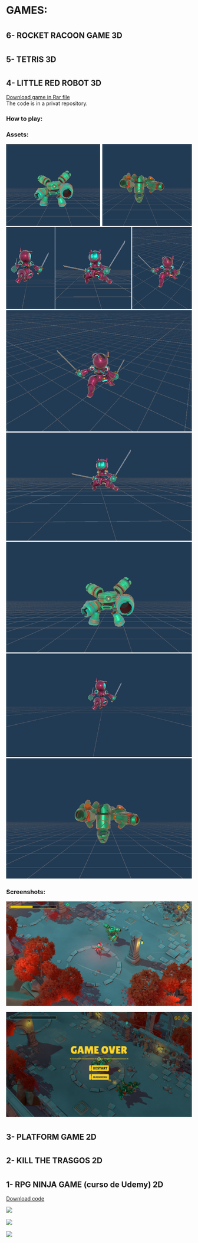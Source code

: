 # GAMES:
#  

  
## 6- ROCKET RACOON GAME 3D

#  
#  
## 5- TETRIS 3D

#  
#  
## 4- LITTLE RED ROBOT 3D
[Download game in Rar file](https://github.com/DamianPyCoder/Unity__Games__x6/tree/main/red_robot_executable)  
The code is in a privat repository.

### How to play:



### Assets:  
![](https://github.com/DamianPyCoder/Unity__Games__x6/blob/main/red_robot_executable/assets/enemy.png)
![](https://github.com/DamianPyCoder/Unity__Games__x6/blob/main/red_robot_executable/assets/prota.png)
![](https://github.com/DamianPyCoder/Unity__Games__x6/blob/main/red_robot_executable/assets/1.png)
![](https://github.com/DamianPyCoder/Unity__Games__x6/blob/main/red_robot_executable/assets/2.png)
![](https://github.com/DamianPyCoder/Unity__Games__x6/blob/main/red_robot_executable/assets/4.png)
![](https://github.com/DamianPyCoder/Unity__Games__x6/blob/main/red_robot_executable/assets/3.png)
![](https://github.com/DamianPyCoder/Unity__Games__x6/blob/main/red_robot_executable/assets/5.png)



### Screenshots:
![](https://github.com/DamianPyCoder/Unity__Games__x6/blob/main/red_robot_executable/screenshots/robot2.png)

![](https://github.com/DamianPyCoder/Unity__Games__x6/blob/main/red_robot_executable/screenshots/robot6.png)




#  
#  
## 3- PLATFORM GAME 2D


#  
#  
## 2- KILL THE TRASGOS 2D


#  
#  
## 1- RPG NINJA GAME (curso de Udemy) 2D
[Download code](https://github.com/DamianPyCoder/Unity__Games__x6/tree/main/Code_RPG)

![](https://github.com/DamianPyCoder/Unity__Game__EndlessRunner3D/blob/main/Screenshots_RPGGame/6.png)  

![](https://github.com/DamianPyCoder/Unity__Game__EndlessRunner3D/blob/main/Screenshots_RPGGame/2.png)  

![](https://github.com/DamianPyCoder/Unity__Game__EndlessRunner3D/blob/main/Screenshots_RPGGame/9.png)  

